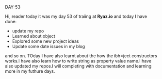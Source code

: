 DAY-53


Hi, reader today it was my day 53 of traiing at **Ryaz.io** and today I have done:


* update my repo
* Learned about object
* Explored some new project ideas
* Update some date issues in my blog

and so on. TOday I have also learnt about the how the ibh=ject constructors works.I have also learn how to  write string as property value name.I have also updated  my repos.I will completing with documentation and learning more in my futhure days.